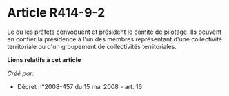 # Article R414-9-2

Le ou les préfets convoquent et président le comité de pilotage. Ils peuvent en confier la présidence à l'un des membres
représentant d'une collectivité territoriale ou d'un groupement de collectivités territoriales.

**Liens relatifs à cet article**

_Créé par_:

  - Décret n°2008-457 du 15 mai 2008 - art. 16
